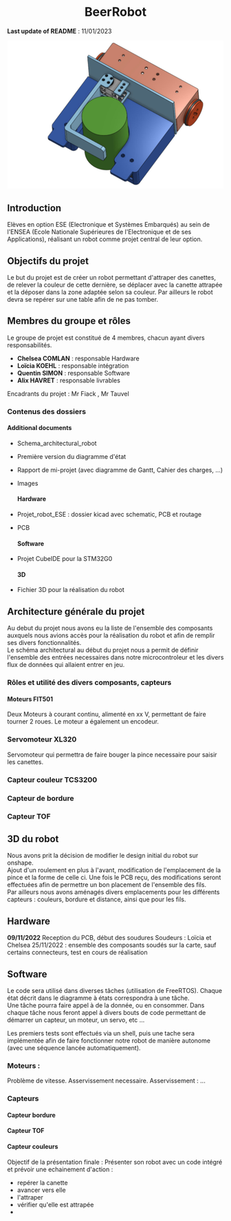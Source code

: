 # <div align="center">BeerRobot</div> 
__Last update of README__ : 11/01/2023


![alt text](Additional_documents/robot_schema.JPG)


## Introduction
Elèves en option ESE (Electronique et Systèmes Embarqués) au sein de l'ENSEA (Ecole Nationale Supérieures de l'Electronique et de ses Applications), réalisant un robot comme projet central de leur option.  

## Objectifs du projet
Le but du projet est de créer un robot permettant d'attraper des canettes, de relever la couleur de cette dernière, se déplacer avec la canette attrapée et la déposer dans la zone adaptée selon sa couleur. Par ailleurs le robot devra se repérer sur une table afin de ne pas tomber.   

## Membres du groupe et rôles
Le groupe de projet est constitué de 4 membres, chacun ayant divers responsabilités.  
- __Chelsea COMLAN__ : responsable Hardware
- __Loïcia KOEHL__ : responsable intégration
- __Quentin SIMON__ : responsable Software
- __Alix HAVRET__ : responsable livrables

Encadrants du projet : Mr Fiack , Mr Tauvel

### Contenus des dossiers
  #### Additional documents
* Schema_architectural_robot
* Première version du diagramme d'état
* Rapport de mi-projet (avec diagramme de Gantt, Cahier des charges, ...)
* Images 

  #### Hardware
* Projet_robot_ESE : dossier kicad avec schematic, PCB et routage
* PCB 

  #### Software 
* Projet CubeIDE pour la STM32G0

  #### 3D 
* Fichier 3D pour la réalisation du robot

## Architecture générale du projet

Au debut du projet nous avons eu la liste de l'ensemble des composants auxquels nous avions accès pour la réalisation du robot et afin de remplir ses divers fonctionnalités.   
Le schéma architectural au début du projet nous a permit de définir l'ensemble des entrées necessaires dans notre microcontroleur et les divers flux de données qui allaient entrer en jeu.  

### Rôles et utilité des divers composants, capteurs 
#### Moteurs FIT501
Deux Moteurs à courant continu, alimenté en xx V, permettant de faire tourner 2 roues. Le moteur a également un encodeur.  

### Servomoteur XL320
Servomoteur qui permettra de faire bouger la pince necessaire pour saisir les canettes.

### Capteur couleur TCS3200

### Capteur de bordure 

### Capteur TOF 

## 3D du robot 
Nous avons prit la décision de modifier le design initial du robot sur onshape.  
Ajout d'un roulement en plus à l'avant, modification de l'emplacement de la pince et la forme de celle ci. Une fois le PCB reçu, des modifications seront effectuées afin de permettre un bon placement de l'ensemble des fils.  
Par ailleurs nous avons aménagés divers emplacements pour les différents capteurs : couleurs, bordure et distance, ainsi que pour les fils.  
  
 
## Hardware 

__09/11/2022__ Reception du PCB, début des soudures 
Soudeurs : Loïcia et Chelsea
25/11/2022 : ensemble des composants soudés sur la carte, sauf certains connecteurs, test en cours de réalisation




## Software

Le code sera utilisé dans diverses tâches (utilisation de FreeRTOS). Chaque état décrit dans le diagramme à états correspondra à une tâche.  
Une tâche pourra faire appel à de la donnée, ou en consommer. Dans chaque tâche nous feront appel à divers bouts de code permettant de démarrer un capteur, un moteur, un servo, etc ...

Les premiers tests sont effectués via un shell, puis une tache sera implémentée afin de faire fonctionner notre robot de manière autonome (avec une séquence lancée automatiquement).


### Moteurs : 
Problème de vitesse. Asservissement necessaire.
Asservissement : ...



### Capteurs 
#### Capteur bordure 
#### Capteur TOF 
#### Capteur couleurs





Objectif de la présentation finale : 
Présenter son robot avec un code intégré et prévoir une echainement d'action :  
- repérer la canette
- avancer vers elle 
- l'attraper
- vérifier qu'elle est attrapée
- 

